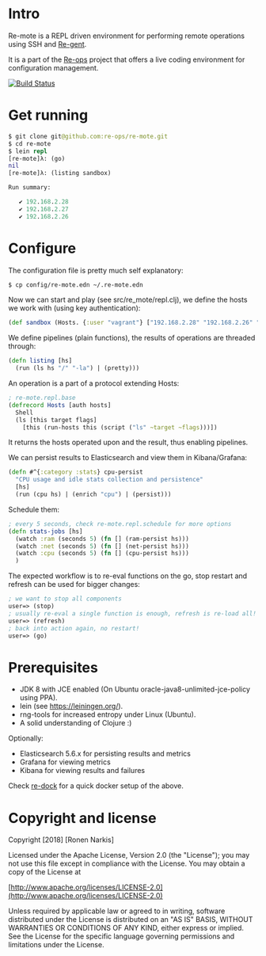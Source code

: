 # Intro

Re-mote is a REPL driven environment for performing remote operations using SSH and [Re-gent](https://github.com/re-ops/re-gent).

It is a part of the [Re-ops](https://re-ops.github.io/re-ops/) project that offers a live coding environment for configuration management.

[![Build Status](https://travis-ci.org/re-ops/re-mote.png)](https://travis-ci.org/re-ops/re-mote)

# Get running

```clojure
$ git clone git@github.com:re-ops/re-mote.git
$ cd re-mote
$ lein repl
[re-mote]λ: (go)
nil
[re-mote]λ: (listing sandbox)

Run summary:

   ✔ 192.168.2.28
   ✔ 192.168.2.27
   ✔ 192.168.2.26

```

# Configure

The configuration file is pretty much self explanatory:

```bash
$ cp config/re-mote.edn ~/.re-mote.edn
```

Now we can start and play (see src/re_mote/repl.clj),  we define the hosts we work with (using key authentication):

```clojure
(def sandbox (Hosts. {:user "vagrant"} ["192.168.2.28" "192.168.2.26" "192.168.2.27"]))
```

We define pipelines (plain functions), the results of operations are threaded through:
```clojure
(defn listing [hs]
  (run (ls hs "/" "-la") | (pretty)))
```

An operation is a part of a protocol extending Hosts:

```clojure
; re-mote.repl.base
(defrecord Hosts [auth hosts]
  Shell
  (ls [this target flags]
    [this (run-hosts this (script ("ls" ~target ~flags)))])
```

It returns the hosts operated upon and the result, thus enabling pipelines.


We can persist results to Elasticsearch and view them in Kibana/Grafana:
```clojure
(defn #^{:category :stats} cpu-persist
  "CPU usage and idle stats collection and persistence"
  [hs]
  (run (cpu hs) | (enrich "cpu") | (persist)))
```

Schedule them:

```clojure
; every 5 seconds, check re-mote.repl.schedule for more options
(defn stats-jobs [hs]
  (watch :ram (seconds 5) (fn [] (ram-persist hs)))
  (watch :net (seconds 5) (fn [] (net-persist hs)))
  (watch :cpu (seconds 5) (fn [] (cpu-persist hs)))
  )
```

The expected workflow is to re-eval functions on the go, stop restart and refresh can be used for bigger changes:

```clojure
; we want to stop all components
user=> (stop)
; usually re-eval a single function is enough, refresh is re-load all!
user=> (refresh)
; back into action again, no restart!
user=> (go)
```

# Prerequisites

* JDK 8 with JCE enabled (On Ubuntu oracle-java8-unlimited-jce-policy using PPA).
* lein (see https://leiningen.org/).
* rng-tools for increased entropy under Linux (Ubuntu).
* A solid understanding of Clojure :)

Optionally: 

* Elasticsearch 5.6.x for persisting results and metrics
* Grafana for viewing metrics
* Kibana for viewing results and failures

Check [re-dock](https://github.com/re-ops/re-dock) for a quick docker setup of the above.

# Copyright and license

Copyright [2018] [Ronen Narkis]

Licensed under the Apache License, Version 2.0 (the "License");
you may not use this file except in compliance with the License.
You may obtain a copy of the License at

  [http://www.apache.org/licenses/LICENSE-2.0](http://www.apache.org/licenses/LICENSE-2.0)

Unless required by applicable law or agreed to in writing, software
distributed under the License is distributed on an "AS IS" BASIS,
WITHOUT WARRANTIES OR CONDITIONS OF ANY KIND, either express or implied.
See the License for the specific language governing permissions and
limitations under the License.
